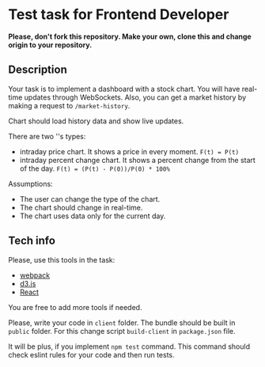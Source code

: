 # Test task for Frontend Developer

**Please, don't fork this repository. Make your own, clone this and change origin to your repository.**

## Description

Your task is to implement a dashboard with a stock chart. You will have real-time updates through WebSockets. Also, you can get a market history by making a request to `/market-history`.

Chart should load history data and show live updates.

There are two ''s types:

- intraday price chart. It shows a price in every moment. `F(t) = P(t)`
- intraday percent change chart. It shows a percent change from the start of the day. `F(t) = (P(t) - P(0))/P(0) * 100%`

Assumptions:
- The user can change the type of the chart.
- The chart should change in real-time.
- The chart uses data only for the current day.

## Tech info

Please, use this tools in the task:

- [webpack](https://webpack.github.io)
- [d3.js](https://d3js.org)
- [React](https://facebook.github.io/react/)

You are free to add more tools if needed.

Please, write your code in `client` folder. The bundle should be built in `public` folder. For this change script `build-client` in `package.json` file.

It will be plus, if you implement `npm test` command. This command should check eslint rules for your code and then run tests.
